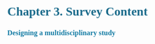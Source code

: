 <!-- Chapter 3 Survey Content -->


# <span style="color: #1c6c8c; font-family: cambria">Chapter 3. Survey Content </span>

### <span style="color: #147ca4; font-family: cambria">Designing a multidisciplinary study 
</span>